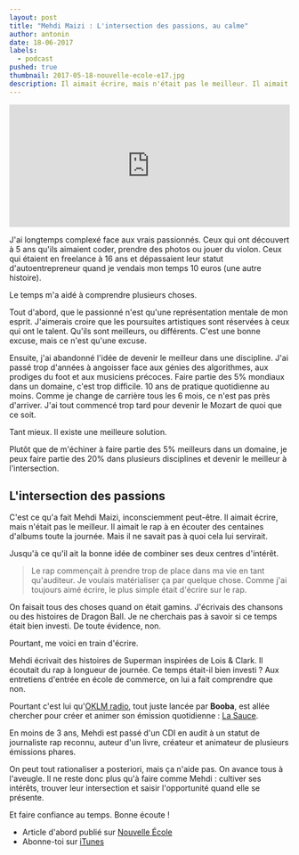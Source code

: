 ```yaml
---
layout: post
title: "Mehdi Maizi : L'intersection des passions, au calme"
author: antonin
date: 18-06-2017
labels:
  - podcast
pushed: true
thumbnail: 2017-05-18-nouvelle-ecole-e17.jpg
description: Il aimait écrire, mais n'était pas le meilleur. Il aimait le rap mais il ne savait pas à quoi cela lui servirait. Pourtant, en moins de 3 ans, Mehdi est passé d'un CDI en audit à un statut de journaliste rap reconnu, auteur d'un livre, créateur et animateur de plusieurs émissions phares.
---
```


<iframe width="100%" height="220" scrolling="no" frameborder="no" src="https://w.soundcloud.com/player/?url=https%3A//api.soundcloud.com/tracks/322726602&amp;auto_play=false&amp;hide_related=false&amp;show_comments=true&amp;show_user=true&amp;show_reposts=false&amp;visual=true"></iframe>

J'ai longtemps complexé face aux vrais passionnés. Ceux qui ont découvert à 5 ans qu'ils aimaient coder, prendre des photos ou jouer du violon. Ceux qui étaient en freelance à 16 ans et dépassaient leur statut d'autoentrepreneur quand je vendais mon temps 10 euros (une autre histoire).

Le temps m'a aidé à comprendre plusieurs choses.

Tout d'abord, que le passionné n'est qu'une représentation mentale de mon esprit. J'aimerais croire que les poursuites artistiques sont réservées à ceux qui ont le talent. Qu'ils sont meilleurs, ou différents. C'est une bonne excuse, mais ce n'est qu'une excuse.

Ensuite, j'ai abandonné l'idée de devenir le meilleur dans une discipline. J'ai passé trop d'années à angoisser face aux génies des algorithmes, aux prodiges du foot et aux musiciens précoces. Faire partie des 5% mondiaux dans un domaine, c'est trop difficile. 10 ans de pratique quotidienne au moins. Comme je change de carrière tous les 6 mois, ce n'est pas près d'arriver. J'ai tout commencé trop tard pour devenir le Mozart de quoi que ce soit.<br>

Tant mieux. Il existe une meilleure solution.

Plutôt que de m'échiner à faire partie des 5% meilleurs dans un domaine, je peux faire partie des 20% dans plusieurs disciplines et devenir le meilleur à l'intersection.

## L'intersection des passions

C'est ce qu'a fait Mehdi Maizi, inconsciemment peut-être. Il aimait écrire, mais n'était pas le meilleur. Il aimait le rap à en écouter des centaines d'albums toute la journée. Mais il ne savait pas à quoi cela lui servirait.

Jusqu'à ce qu'il ait la bonne idée de combiner ses deux centres d'intérêt.

<blockquote>Le rap commençait à prendre trop de place dans ma vie en tant qu'auditeur. Je voulais matérialiser ça par quelque chose. Comme j'ai toujours aimé écrire, le plus simple était d'écrire sur le rap.</blockquote>

On faisait tous des choses quand on était gamins. J'écrivais des chansons ou des histoires de Dragon Ball. Je ne cherchais pas à savoir si ce temps était bien investi. De toute évidence, non.

Pourtant, me voici en train d'écrire.

Mehdi écrivait des histoires de Superman inspirées de Lois & Clark. Il écoutait du rap à longueur de journée. Ce temps était-il bien investi ? Aux entretiens d'entrée en école de commerce, on lui a fait comprendre que non.

Pourtant c'est lui qu'[OKLM radio](http://www.oklm.com/radio/), tout juste lancée par **Booba**, est allée chercher pour créer et animer son émission quotidienne : [La Sauce](http://www.oklm.com/categories/la-sauce/).

En moins de 3 ans, Mehdi est passé d'un CDI en audit à un statut de journaliste rap reconnu, auteur d'un livre, créateur et animateur de plusieurs émissions phares.

On peut tout rationaliser a posteriori, mais ça n'aide pas. On avance tous à l'aveugle. Il ne reste donc plus qu'à faire comme Mehdi : cultiver ses intérêts, trouver leur intersection et saisir l'opportunité quand elle se présente.

Et faire confiance au temps. Bonne écoute !

- Article d'abord publié sur [Nouvelle École](http://nouvelleecole.org/ep-17-mehdi-maizi-passion-oklm/)
- Abonne-toi sur [iTunes](https://itunes.apple.com/fr/podcast/nouvelle-ecole/id1126434008?mt=2)